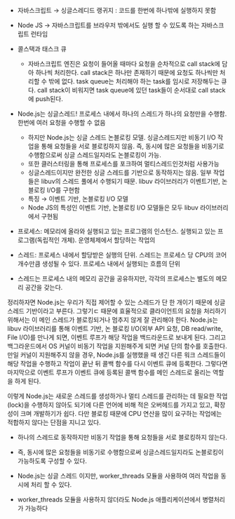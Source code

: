 - 자바스크립트 → 싱글스레디드 랭귀지 : 코드를 한번에 하나밖에 실행하지 못함
- Node JS → 자바스크립트를 브라우저 밖에서도 실행 할 수 있도록 하는 자바스크립트 런타임

- 콜스택과 태스크 큐
    - 자바스크립트 엔진은 요청이 들어올 때마다 요청을 순차적으로 call stack에 담아 하나씩 처리한다. call stack은 하나만 존재하기 때문에 요청도 하나씩만 처리할 수 밖에 없다. task queue는 처리해야 하는 task를 임시로 저장해두는 큐다. call stack이 비워지면 task queue에 있던 task들이 순서대로 call stack에 push된다.

- Node.js는 싱글스레드! 프로세스 내에서 하나의 스레드가 하나의 요청만을 수행함. 한번에 여러 요청을 수행할 수 없음 
  - 하지만 Node.js는 싱글 스레드 논블로킹 모델. 싱글스레드지만 비동기 I/O 작업을 통해 요청들을 서로 블로킹하지 않음. 즉, 동시에 많은 요청들을 비동기로 수행함으로써 싱글 스레드일지라도 논블로킹이 가능.
  - 또한 클러스터링을 통해 프로세스를 포크하여 멀티스레드인것처럼 사용가능
  - 싱글스레드이지만 완전한 싱글 스레드를 기반으로 동작하지는 않음. 일부 작업들은 libuv의 스레드 풀에서 수행되기 때문. libuv 라이브러리가 이벤트기반, 논블로킹 I/O를 구현함
  - 특징 → 이벤트 기반, 논블로킹 I/O 모델
  - Node JS의 특성인 이벤트 기반, 논블로킹 I/O 모델들은 모두 libuv 라이브러리에서 구현됨

- 프로세스: 메모리에 올라와 실행되고 있는 프로그램의 인스턴스. 실행되고 있는 프로그램(독립적인 개체). 운영체제에서 할당하는 작업의 
- 스레드: 프로세스 내에서 할당받은 실행의 단위. 스레드는 프로세스 당 CPU의 코어 개수만큼 생성될 수 있다. 프로세스 내에서 실행되는 흐름의 단위
- 스레드는 프로세스 내의 메모리 공간을 공유하지만, 각각의 프로세스는 별도의 메모리 공간을 갖는다.

정리하자면 Node.js는 우리가 직접 제어할 수 있는 스레드가 단 한 개이기 때문에 싱글 스레드 기반이라고 부른다.
그렇기ㄷ 때문에 효율적으로 클라이언트의 요청을 처리하기 위해서는 이 메인 스레드가 블로킹되거나 멈추지 않게 잘 관리해야 한다.
Node.js는 libuv 라이브러리를 통해 이벤트 기반, 논 블로킹 I/O(외부 API 요청, DB read/write, File I/O)를 만나게 되면, 이벤트 루프가 해당 작업을 백드라운드로 보내게 된다.
그리고 백그라운드에서 OS 커널이 비동기 작업을 지원해주게 되면 커널 단의 함수를 호출한다.
만일 커널이 지원해주지 않을 경우, Node.js를 실행했을 때 생긴 다른 워크 스레드들이 해당 작업을 수행하고 작업이 끝난 뒤 콜백 함수를 다시 이벤트 큐에 등록한다.
그렇다면 마지막으로 이벤트 루프가 이벤트 큐에 등록된 콜백 함수를 메인 스레드로 올리는 역할을 하게 된다.

이렇게 Node.js는 새로운 스레드를 생성하거나 멀티 스레드를 관리하는 데 필요한 작업(lock)을 수행하지 않아도 되기에 다른 언어에 비해 적은 오버헤드를 가지고 있고, 확장성이 크며 개발하기가 쉽다.
다만 블로킹 때문에 CPU 연산을 많이 요구하는 작업에는 적합하지 않다는 단점을 지니고 있다.

- 하나의 스레드로 동작하지만 비동기 작업을 통해 요청들을 서로 블로킹하지 않는다.
- 즉, 동시에 많은 요청들을 비동기로 수행함으로써 싱글스레드일지라도 논블로킹이 가능하도록 구성할 수 있다.

- Node.js는 싱글 스레드 이지만, worker_threads 모듈을 사용하여 여러 작업을 동시에 처리 할 수 있다.
- worker_threads 모듈을 사용하지 않더라도 Node.js 애플리케이션에서 병렬처리가 가능하다
